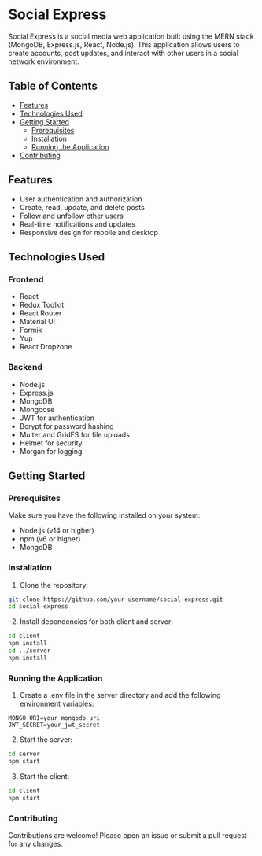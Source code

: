 # Social Express

Social Express is a social media web application built using the MERN stack (MongoDB, Express.js, React, Node.js). This application allows users to create accounts, post updates, and interact with other users in a social network environment.

## Table of Contents

- [Features](#features)
- [Technologies Used](#technologies-used)
- [Getting Started](#getting-started)
  - [Prerequisites](#prerequisites)
  - [Installation](#installation)
  - [Running the Application](#running-the-application)
- [Contributing](#contributing)

## Features

- User authentication and authorization
- Create, read, update, and delete posts
- Follow and unfollow other users
- Real-time notifications and updates
- Responsive design for mobile and desktop

## Technologies Used

### Frontend

- React
- Redux Toolkit
- React Router
- Material UI
- Formik
- Yup
- React Dropzone

### Backend

- Node.js
- Express.js
- MongoDB
- Mongoose
- JWT for authentication
- Bcrypt for password hashing
- Multer and GridFS for file uploads
- Helmet for security
- Morgan for logging

## Getting Started

### Prerequisites

Make sure you have the following installed on your system:

- Node.js (v14 or higher)
- npm (v6 or higher)
- MongoDB
### Installation

1. Clone the repository:
```bash
git clone https://github.com/your-username/social-express.git
cd social-express
```
2. Install dependencies for both client and server:
```bash
cd client
npm install
cd ../server
npm install
```
### Running the Application
1. Create a .env file in the server directory and add the following environment variables:
```
MONGO_URI=your_mongodb_uri
JWT_SECRET=your_jwt_secret
```
2. Start the server:

```bash
cd server
npm start
```
3. Start the client:

```bash
cd client
npm start
```

### Contributing
Contributions are welcome! Please open an issue or submit a pull request for any changes.
